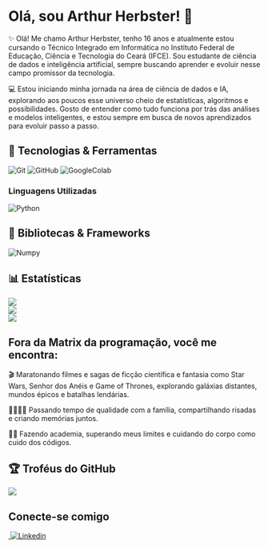 # Olá, sou Arthur Herbster! 👋
✨ Olá! Me chamo Arthur Herbster, tenho 16 anos e atualmente estou cursando o Técnico Integrado em Informática no Instituto Federal de Educação, Ciência e Tecnologia do Ceará (IFCE).
Sou estudante de ciência de dados e inteligência artificial, sempre buscando aprender e evoluir nesse campo promissor da tecnologia.

💻 Estou iniciando minha jornada na área de ciência de dados e IA, explorando aos poucos esse universo cheio de estatísticas, algoritmos e possibilidades. Gosto de entender como tudo funciona por trás das análises e modelos inteligentes, e estou sempre em busca de novos aprendizados para evoluir passo a passo.
## 🚀 Tecnologias & Ferramentas
![Git](https://img.shields.io/badge/Git-F05032?style=for-the-badge&logo=git&logoColor=white)
![GitHub](https://img.shields.io/badge/GitHub-181717?style=for-the-badge&logo=github&logoColor=white)
![GoogleColab](https://img.shields.io/badge/Google%20Colab-%23F9A825.svg?style=for-the-badge&logo=googlecolab&logoColor=white)

### Linguagens Utilizadas
![Python](https://img.shields.io/badge/python-3676A0?style=for-the-badge&logo=python&logoColor=white)

## 📒 Bibliotecas & Frameworks
![Numpy](https://img.shields.io/badge/numpy-%23013243.svg?style=for-the-badge&logo=numpy&logoColor=white)



## 📊 Estatísticas
![](https://github-readme-stats.vercel.app/api?username=DevHerbster&theme=dark&hideborder=false&include_all_comits=false&count_private=false)<br/>
![](https://github-readme-streak-stats.herokuapp.com/?user=DevHerbster&theme=dark&hide_border=false)<br>
![](https://github-readme-stats.vercel.app/api/top-langs/?username=DevHerbster&theme=dark&hide_border=false&include_all_commits=false&count_private=false&layout=compact)<br>

 ## Fora da Matrix da programação, você me encontra:

🎬 Maratonando filmes e sagas de ficção científica e fantasia como Star Wars, Senhor dos Anéis e Game of Thrones, explorando galáxias distantes, mundos épicos e batalhas lendárias.

👨‍👩‍👧‍👦 Passando tempo de qualidade com a família, compartilhando risadas e criando memórias juntos.

🏋‍♂ Fazendo academia, superando meus limites e cuidando do corpo como cuido dos códigos.

## 🏆 Troféus do GitHub
![](https://github-profile-trophy.vercel.app/?username=DevHerbster&theme=radical&no-bg=true&margin-w=10&margin-h=10&row=1&column=6)

## Conecte-se comigo
­<a href= "https://www.linkedin.com/in/arthur-herbster-undefined-97ab49301/">
  ![Linkedin](https://img.shields.io/badge/Linkedin-0077B5?style=for-the-badge&logo=linkedin&logoColor=white)
   </a>




